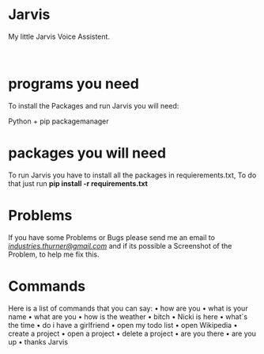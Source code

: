 <h1>Jarvis</h1>
<p>My little Jarvis Voice Assistent.</p>
<br>
<h1>programs you need</h1>
<p>To install the Packages and run Jarvis you will need:</p>
<p>Python + pip packagemanager</p>

# packages you will need
To run Jarvis you have to install all the packages in requierements.txt,
To do that just run **pip install -r requirements.txt**

# Problems
If you have some Problems or Bugs please send me an email to *industries.thurner@gmail.com*
and if its possible a Screenshot of the Problem, to help me fix this.

# Commands
Here is a list of commands that you can say:
• how are you
• what is your name
• what are you
• how is the weather
• bitch
• Nicki is here
• what´s the time
• do i have a girlfriend
• open my todo list
• open Wikipedia
• create a project
• open a project
• delete a project
• are you there
• are you up
• thanks Jarvis
